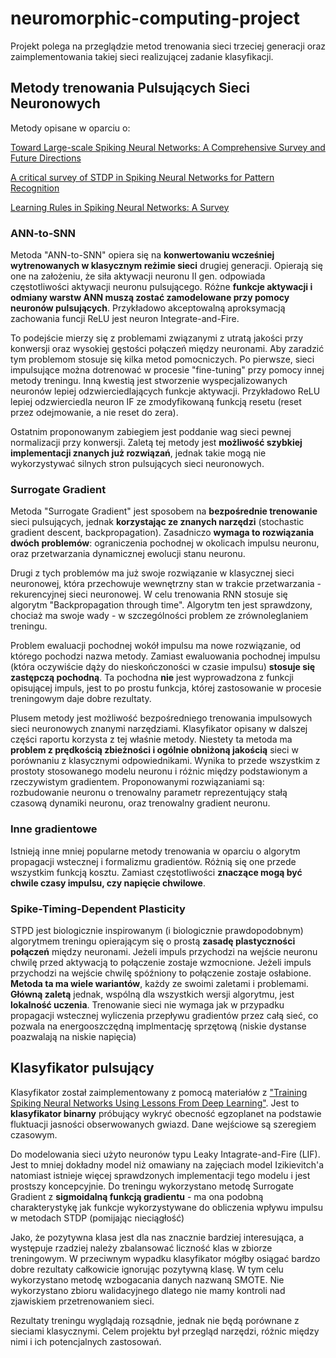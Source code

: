 # neuromorphic-computing-project

Projekt polega na przeglądzie metod trenowania sieci trzeciej generacji oraz zaimplementowania takiej sieci realizującej zadanie klasyfikacji. 

## Metody trenowania Pulsujących Sieci Neuronowych

Metody opisane w oparciu o:

[Toward Large-scale Spiking Neural Networks: A Comprehensive Survey and Future Directions](https://doi.org/10.48550/arXiv.2409.02111)

[A critical survey of STDP in Spiking Neural Networks for Pattern Recognition](https://doi.org/10.1109/IJCNN48605.2020.9207239)

[Learning Rules in Spiking Neural Networks: A Survey](http://dx.doi.org/10.1016/j.neucom.2023.02.026)

### ANN-to-SNN

Metoda "ANN-to-SNN" opiera się na **konwertowaniu wcześniej wytrenowanych w klasycznym reżimie sieci** drugiej generacji. Opierają się one na założeniu, że siła aktywacji neuronu II gen. odpowiada częstotliwości aktywacji neuronu pulsującego. Różne **funkcje aktywacji i odmiany warstw ANN muszą zostać zamodelowane przy pomocy neuronów pulsujących**. Przykładowo akceptowalną aproksymacją zachowania funcji ReLU jest neuron Integrate-and-Fire. 

To podejście mierzy się z problemami związanymi z utratą jakości przy konwersji oraz wysokiej gęstości połączeń między neuronami. Aby zaradzić tym problemom stosuje się kilka metod pomocniczych. Po pierwsze, sieci impulsujące można dotrenować w procesie "fine-tuning" przy pomocy innej metody treningu. Inną kwestią jest stworzenie wyspecjalizowanych neuronów lepiej odzwierciedlających funkcje aktywacji. Przykładowo ReLU lepiej odzwierciedla neuron IF ze zmodyfikowaną funkcją resetu (reset przez odejmowanie, a nie reset do zera). 

Ostatnim proponowanym zabiegiem jest poddanie wag sieci pewnej normalizacji przy konwersji.
Zaletą tej metody jest **możliwość szybkiej implementacji znanych już rozwiązań**, jednak takie mogą nie wykorzystywać silnych stron pulsujących sieci neuronowych.

### Surrogate Gradient

Metoda "Surrogate Gradient" jest sposobem na **bezpośrednie trenowanie** sieci pulsujących, jednak **korzystając ze znanych narzędzi** (stochastic gradient descent, backpropagation). Zasadniczo **wymaga to rozwiązania dwóch problemów**: ograniczenia pochodnej w okolicach impulsu neuronu, oraz przetwarzania dynamicznej ewolucji stanu neuronu. 

Drugi z tych problemów ma już swoje rozwiązanie w klasycznej sieci neuronowej, która przechowuje wewnętrzny stan w trakcie przetwarzania - rekurencyjnej sieci neuronowej. W celu trenowania RNN stosuje się algorytm "Backpropagation through time". Algorytm ten jest sprawdzony, chociaż ma swoje wady - w szczególności problem ze zrównoleglaniem treningu.

Problem ewaluacji pochodnej wokół impulsu ma nowe rozwiązanie, od którego pochodzi nazwa metody. Zamiast ewaluowania pochodnej impulsu (która oczywiście dąży do nieskończoności w czasie impulsu) **stosuje się zastępczą pochodną**. Ta pochodna **nie** jest wyprowadzona z funkcji opisującej impuls, jest to po prostu funkcja, której zastosowanie w procesie treningowym daje dobre rezultaty.

Plusem metody jest możliwość bezpośredniego trenowania impulsowych sieci neuronowych znanymi narzędziami. Klasyfikator opisany w dalszej części raportu korzysta z tej właśnie metody.
Niestety ta metoda ma **problem z prędkością zbieżności i ogólnie obniżoną jakością** sieci w porównaniu z klasycznymi odpowiednikami. Wynika to przede wszystkim z prostoty stosowanego modelu neuronu i różnic między podstawionym a rzeczywistym gradientem. Proponowanymi rozwiązaniami są: rozbudowanie neuronu o trenowalny parametr reprezentujący stałą czasową dynamiki neuronu, oraz trenowalny gradient neuronu.

### Inne gradientowe

Istnieją inne mniej popularne metody trenowania w oparciu o algorytm propagacji wstecznej i formalizmu gradientów. Różnią się one przede wszystkim funkcją kosztu. Zamiast częstotliwości **znaczące mogą być chwile czasy impulsu, czy napięcie chwilowe**.

### Spike-Timing-Dependent Plasticity

STPD jest biologicznie inspirowanym (i biologicznie prawdopodobnym) algorytmem treningu opierającym się o prostą **zasadę plastyczności połączeń** między neuronami. Jeżeli impuls przychodzi na wejście neuronu chwilę przed aktywacją to połączenie zostaje wzmocnione. Jeżeli impuls przychodzi na wejście chwilę spóźniony to połączenie zostaje osłabione.
**Metoda ta ma wiele wariantów**, każdy ze swoimi zaletami i problemami. **Główną zaletą** jednak, wspólną dla wszystkich wersji algorytmu, jest **lokalność uczenia**. Trenowanie sieci nie wymaga jak w przypadku propagacji wstecznej wyliczenia przepływu gradientów przez całą sieć, co pozwala na energooszczędną implmentację sprzętową (niskie dystanse poazwalają na niskie napięcia)


## Klasyfikator pulsujący

Klasyfikator został zaimplementowany z pomocą materiałów z ["Training Spiking Neural Networks Using Lessons From Deep Learning"](https://doi.org/10.1109/JPROC.2023.3308088). Jest to **klasyfikator binarny** próbujący wykryć obecność egzoplanet na podstawie fluktuacji jasności obserwowanych gwiazd. Dane wejściowe są szeregiem czasowym.

Do modelowania sieci użyto neuronów typu Leaky Intagrate-and-Fire (LIF). Jest to mniej dokładny model niż omawiany na zajęciach model Izikievitch'a natomiast istnieje więcej sprawdzonych implementacji tego modelu i jest prostszy koncepcyjnie. Do treningu wykorzystano metodę Surrogate Gradient z **sigmoidalną funkcją gradientu** - ma ona podobną charakterystykę jak funkcje wykorzystywane do obliczenia wpływu impulsu w metodach STDP (pomijając nieciągłość)

Jako, że pozytywna klasa jest dla nas znacznie bardziej interesująca, a występuje rzadziej należy zbalansować liczność klas w zbiorze treningowym. W przeciwnym wypadku klasyfikator mógłby osiągać bardzo dobre rezultaty całkowicie ignorując pozytywną klasę. W tym celu wykorzystano metodę wzbogacania danych nazwaną SMOTE. 
Nie wykorzystano zbioru walidacyjnego dlatego nie mamy kontroli nad zjawiskiem przetrenowaniem sieci.

Rezultaty treningu wyglądają rozsądnie, jednak nie będą porównane z sieciami klasycznymi. Celem projektu był przegląd narzędzi, różnic między nimi i ich potencjalnych zastosowań. 